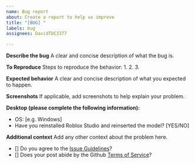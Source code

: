 ```yaml
---
name: Bug report
about: Create a report to help us improve
title: "[BUG] "
labels: bug
assignees: DavidTDC3377

---
```


**Describe the bug**
A clear and concise description of what the bug is.

**To Reproduce**
Steps to reproduce the behavior:
1.
2.
3.

**Expected behavior**
A clear and concise description of what you expected to happen.

**Screenshots**
If applicable, add screenshots to help explain your problem.

**Desktop (please complete the following information):**
 - OS: [e.g. Windows]
 - Have you reinstalled Roblox Studio and reinserted the model? [YES/NO]



**Additional context**
Add any other context about the problem here.



- [] Do you agree to the [Issue Guidelines](https://github.com/DavidTheRobloxDev/GuiService/wiki/Issue-Guidelines)?
- [] Does your post abide by the Github [Terms of Service](https://github.com/terms)?
